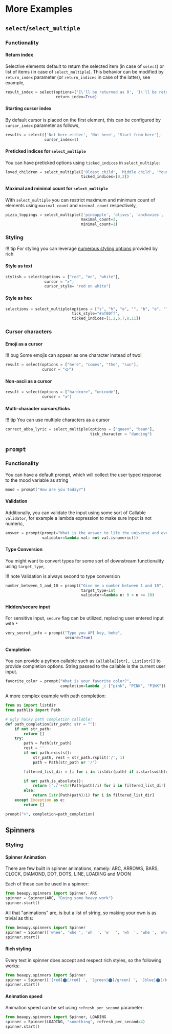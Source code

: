 # More Examples

## `select`/`select_multiple`

### Functionality

#### Return index

Selective elements default to return the selected item (in case of `select`) or list of items (in case of `select_multiple`). This behavior can be modified by `return_index` parameter (or `return_indices` in case of the latter), see example,

```python
result_index = select(options=['I\'ll be returned as 0', 'I\'ll be returned as 1'], 
                      return_index=True)
```

#### Starting cursor index

By default cursor is placed on the first element, this can be configured by `cursor_index` parameter as follows,

```python
results = select(['Not here either', 'Not here', 'Start from here'],
                 cursor_index=1)
```

#### Preticked indices for `select_multiple`

You can have preticked options using `ticked_indices` in `select_multiple`:

```python
loved_children = select_multiple(['Oldest child', 'Middle child', 'Youngest Child'],
                                 ticked_indices=[0,2])
```

#### Maximal and minimal count for `select_multiple`

With `select_multiple` you can restrict maximum and minimum count of elements using `maximal_count` and `minimal_count` respectively,

```python
pizza_toppings = select_multiple(['pineapple', 'olives', 'anchovies', 'mozzarella', 'parma ham']
                                 maximal_count=3,
                                 minimal_count=1)
```

### Styling

!!! tip
    For styling you can leverage [numerous styling options](https://rich.readthedocs.io/en/stable/style.html) provided by rich

#### Style as text

```python
stylish = select(options = ["red", "on", "white"], 
                 cursor = "x", 
                 cursor_style= "red on white")
```

#### Style as hex

```python
selections = select_multiple(options = ["s", "h", "e", "", "b", "e", "l", "i", "e", "v", "e", "d"], 
                             tick_style="#af00ff",
                             ticked_indices=[1,2,6,7,8,11])
```

### Cursor characters

#### Emoji as a cursor

!!! bug
    Some emojis can appear as one character instead of two!

```python
result = select(options = ["here", "comes", "the", "sun"], 
                cursor = "🌞")
```

#### Non-ascii as a cursor

```python
result = select(options = ["hardcore", "unicode"], 
                cursor = "⇉")
```

#### Multi-character cursors/ticks

!!! tip
    You can use multiple characters as a cursor

```python
correct_abba_lyric = select_multiple(options = ["queen", "bean"], 
                                     tick_character = "dancing")
```

## `prompt`

### Functionality

You can have a default prompt, which will collect the user typed response to the mood variable as string

```python
mood = prompt("How are you today?")
```

#### Validation

Additionally, you can validate the input using some sort of Callable `validator`, for example a lambda expression to make sure input is not numeric,

```python
answer = prompt(prompt="What is the answer to life the universe and everything?"
                validator=lambda val: not val.isnumeric())

```

#### Type Conversion

You might want to convert types for some sort of downstream functionality using `target_type`,

!!! note
    Validation is always second to type conversion

```python
number_between_1_and_10 = prompt("Give me a number between 1 and 10",
                                 target_type=int
                                 validator=lambda n: 0 < n <= 10)
```

#### Hidden/secure input

For sensitive input, `secure` flag can be utilized, replacing user entered input with `*`

```python
very_secret_info = prompt("Type you API key, hehe",
                          secure=True)
```

#### Completion

You can provide a python callable such as `Callable[[str], List[str]]` to provide completion options. String passed to the callable is the current user input.

```python
favorite_color = prompt("What is your favorite color?",
                        completion=lambda _: ["pink", "PINK", "P1NK"])
```

A more complex example with path completion:

```python
from os import listdir
from pathlib import Path

# ugly hacky path completion callable:
def path_completion(str_path: str = ""): 
    if not str_path:
        return []
    try:
        path = Path(str_path)
        rest = ''
        if not path.exists():
            str_path, rest = str_path.rsplit('/', 1)
            path = Path(str_path or '/')

        filtered_list_dir = [i for i in listdir(path) if i.startswith(rest)]

        if not path.is_absolute():
            return ['./'+str(Path(path)/i) for i in filtered_list_dir]
        else:
            return [str(Path(path)/i) for i in filtered_list_dir]
    except Exception as e:
        return []

prompt(">", completion=path_completion)
```


## Spinners

### Styling

#### Spinner Animation

There are few built in spinner animations, namely: ARC, ARROWS, BARS, CLOCK, DIAMOND, DOT, DOTS, LINE, LOADING and MOON

Each of these can be used in a spinner:

```python
from beaupy.spinners import Spinner, ARC
spinner = Spinner(ARC, "Doing some heavy work")
spinner.start()
```

All that "animations" are, is but a list of string, so making your own is as trivial as this:

```python
from beaupy.spinners import Spinner
spinner = Spinner(['whee', 'whe ', 'wh  ', 'w   ', 'wh  ', 'whe ', 'whee'], "Whee!")
spinner.start()
```

#### Rich styling

Every text in spinner does accept and respect rich styles, so the following works:

```python
from beaupy.spinners import Spinner
spinner = Spinner(['[red]⬤[/red] ', '[green]⬤[/green] ', '[blue]⬤[/blue] '], '[pink1]Setting[/pink1] colors!')
spinner.start()
```

#### Animation speed

Animation speed can be set using `refresh_per_second` parameter:

```python
from beaupy.spinners import Spinner, LOADING
spinner = Spinner(LOADING, "something", refresh_per_second=4)
spinner.start()
```